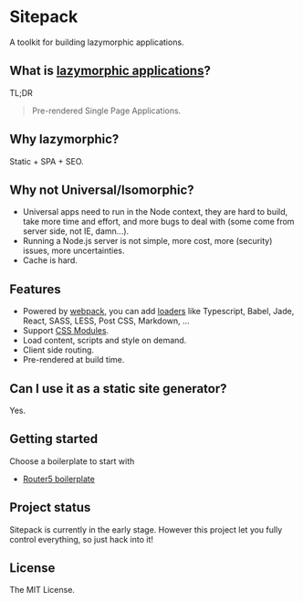 # Sitepack
A toolkit for building lazymorphic applications.


## What is [lazymorphic applications](https://blog.andyet.com/2015/05/18/lazymorphic-apps-bringing-back-static-web)?
TL;DR
> Pre-rendered Single Page Applications.


## Why lazymorphic?
Static + SPA + SEO.


## Why not Universal/Isomorphic?
- Universal apps need to run in the Node context, they are hard to build, take more time and effort, and more bugs to deal with (some come from server side, not IE, damn...).
- Running a Node.js server is not simple, more cost, more (security) issues, more uncertainties.
- Cache is hard.


## Features
- Powered by [webpack](https://webpack.github.io/), you can add [loaders](https://webpack.github.io/docs/list-of-loaders.html) like Typescript, Babel, Jade, React, SASS, LESS, Post CSS, Markdown, ...
- Support [CSS Modules](https://github.com/css-modules/css-modules).
- Load content, scripts and style on demand.
- Client side routing.
- Pre-rendered at build time.


## Can I use it as a static site generator?
Yes.


## Getting started
Choose a boilerplate to start with
- [Router5 boilerplate](https://github.com/sitepack/router5-boilerplate)


## Project status
Sitepack is currently in the early stage. However this project let you fully control everything, so just hack into it!


## License
The MIT License.

